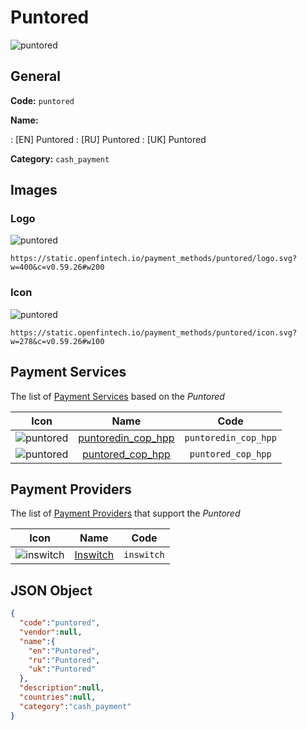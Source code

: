 
# Puntored 
![puntored](https://static.openfintech.io/payment_methods/puntored/logo.svg?w=400&c=v0.59.26#w200)  

## General 
**Code:** `puntored` 
 
**Name:** 
 
:	[EN] Puntored 
:	[RU] Puntored 
:	[UK] Puntored 
 
**Category:** `cash_payment` 
 

## Images 

### Logo 
![puntored](https://static.openfintech.io/payment_methods/puntored/logo.svg?w=400&c=v0.59.26#w200)  

```
https://static.openfintech.io/payment_methods/puntored/logo.svg?w=400&c=v0.59.26#w200
```  

### Icon 
![puntored](https://static.openfintech.io/payment_methods/puntored/icon.svg?w=278&c=v0.59.26#w100)  

```
https://static.openfintech.io/payment_methods/puntored/icon.svg?w=278&c=v0.59.26#w100
```  

## Payment Services 
 
The list of [Payment Services](/payment-services/) based on the _Puntored_ 

|Icon|Name|Code| 
|:---:|:---:|:---:| 
|![puntored](https://static.openfintech.io/payment_methods/puntored/icon.svg?w=278&c=v0.59.26#w100) |[puntoredin_cop_hpp](/payment-services/puntoredin_cop_hpp/)|`puntoredin_cop_hpp`| 
|![puntored](https://static.openfintech.io/payment_methods/puntored/icon.svg?w=278&c=v0.59.26#w100) |[puntored_cop_hpp](/payment-services/puntored_cop_hpp/)|`puntored_cop_hpp`| 
 

## Payment Providers 
 
The list of [Payment Providers](/payment-providers/) that support the _Puntored_ 

|Icon|Name|Code| 
|:---:|:---:|:---:| 
|![inswitch](https://static.openfintech.io/payment_providers/inswitch/icon.png?w=278&c=v0.59.26#w100) |[Inswitch](/payment-providers/inswitch/)|`inswitch`| 
 

## JSON Object 

```json
{
  "code":"puntored",
  "vendor":null,
  "name":{
    "en":"Puntored",
    "ru":"Puntored",
    "uk":"Puntored"
  },
  "description":null,
  "countries":null,
  "category":"cash_payment"
}
```  
